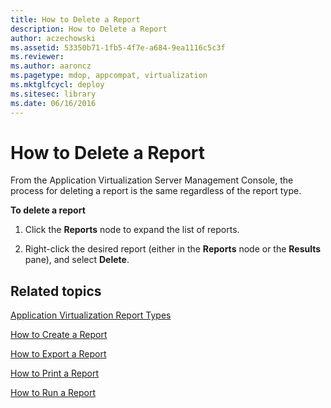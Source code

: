 ```yaml
---
title: How to Delete a Report
description: How to Delete a Report
author: aczechowski
ms.assetid: 53350b71-1fb5-4f7e-a684-9ea1116c5c3f
ms.reviewer:
ms.author: aaroncz
ms.pagetype: mdop, appcompat, virtualization
ms.mktglfcycl: deploy
ms.sitesec: library
ms.date: 06/16/2016
---
```



# How to Delete a Report


From the Application Virtualization Server Management Console, the process for deleting a report is the same regardless of the report type.

**To delete a report**

1.  Click the **Reports** node to expand the list of reports.

2.  Right-click the desired report (either in the **Reports** node or the **Results** pane), and select **Delete**.

## Related topics


[Application Virtualization Report Types](application-virtualization-report-types.md)

[How to Create a Report](how-to-create-a-reportserver.md)

[How to Export a Report](how-to-export-a-reportserver.md)

[How to Print a Report](how-to-print-a-reportserver.md)

[How to Run a Report](how-to-run-a-reportserver.md)

 

 





